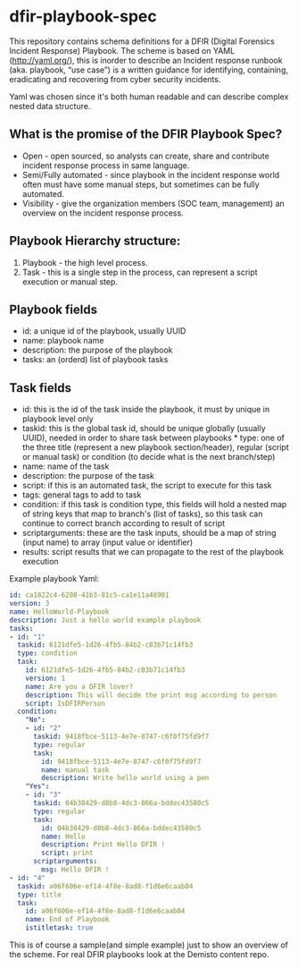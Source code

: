 # dfir-playbook-spec

This repository contains schema definitions for a DFIR (Digital Forensics Incident Response) Playbook.
The scheme is based on YAML (http://yaml.org/), this is inorder to describe an Incident response runbook (aka. playbook, “use case”) is a written guidance for identifying, containing, eradicating and recovering from cyber security incidents.

Yaml was chosen since it's both human readable and can describe complex nested data structure.

## What is the promise of the DFIR Playbook Spec?
* Open - open sourced, so analysts can create, share and contribute incident response process in same language.
* Semi/Fully automated - since playbook in the incident response world often must have some manual steps, but sometimes can be fully automated.
* Visibility - give the organization members (SOC team, management) an overview on the incident response process.


## Playbook Hierarchy structure:
1. Playbook - the high level process.
2. Task - this is a single step in the process, can represent a script execution or manual step.

## Playbook fields

* id: a unique id of the playbook, usually UUID
* name: playbook name
* description: the purpose of the playbook
* tasks: an (orderd) list of playbook tasks

## Task fields
* id: this is the id of the task inside the playbook, it must by unique in playbook level only
* taskid: this is the global task id, should be unique globally (usually UUID), needed in order to share task between playbooks * type: one of the three title (represent a new playbook section/header), regular (script or manual task) or condition (to decide what is the next branch/step)
* name: name of the task
* description: the purpose of the task
* script: if this is an automated task, the script to execute for this task
* tags: general tags to add to task
* condition: if this task is condition type, this fields will hold a nested map of string keys that map to branch's (list of tasks), so this task can continue to correct branch according to result of script
* scriptarguments: these are the task inputs, should be a map of string (input name) to array (input value or identifier)
* results: script results that we can propagate to the rest of the playbook execution

Example playbook Yaml:

``` yaml
id: ca1822c4-6208-41b3-81c5-ca1e11a48901
version: 3
name: HelloWorld-Playbook
description: Just a hello world example playbook
tasks:
- id: "1"
  taskid: 6121dfe5-1d26-4fb5-84b2-c03b71c14fb3
  type: condition
  task:
    id: 6121dfe5-1d26-4fb5-84b2-c03b71c14fb3
    version: 1
    name: Are you a DFIR lover?
    description: This will decide the print msg according to person
    script: IsDFIRPerson
  condition:
    "No":
    - id: "2"
      taskid: 9418fbce-5113-4e7e-8747-c6f0f75fd9f7
      type: regular
      task:
        id: 9418fbce-5113-4e7e-8747-c6f0f75fd9f7
        name: manual task
        description: Write hello world using a pen
    "Yes":
    - id: "3"
      taskid: 04b38429-d8b8-4dc3-866a-bddec43580c5
      type: regular
      task:
        id: 04b38429-d8b8-4dc3-866a-bddec43580c5
        name: Hello
        description: Print Hello DFIR !
        script: print
      scriptarguments:
        msg: Hello DFIR !
- id: "4"
  taskid: a06f606e-ef14-4f8e-8ad8-f1d6e6caab84
  type: title
  task:
    id: a06f606e-ef14-4f8e-8ad8-f1d6e6caab84
    name: End of Playbook
    istitletask: true
```

This is of course a sample(and simple example) just to show an overview of the scheme.
For real DFIR playbooks look at the Demisto content repo.
